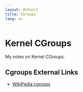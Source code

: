 ```yaml
---
layout: default
title: CGroups
lang: en
---
```

# Kernel CGroups
My notes on Kernel CGroups.

## Cgroups External Links
* [WikiPedia cgroups](https://en.wikipedia.org/wiki/Cgroups)
